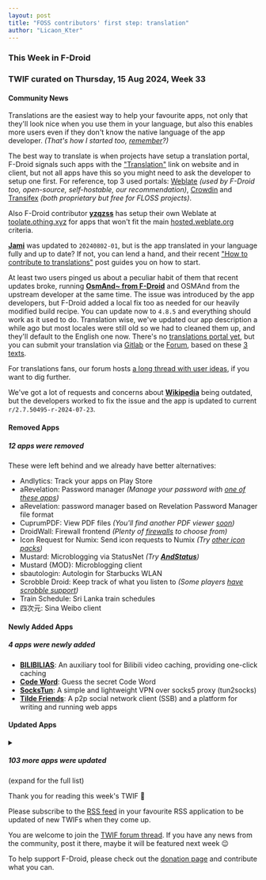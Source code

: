```yaml
---
layout: post
title: "FOSS contributors' first step: translation"
author: "Licaon_Kter"
---
```


### This Week in F-Droid

### TWIF curated on Thursday, 15 Aug 2024, Week 33


#### Community News
Translations are the easiest way to help your favourite apps, not only that they'll look nice when you use them in your language, but also this enables more users even if they don't know the native language of the app developer. _(That's how I started too, [remember](https://f-droid.org/2022/04/25/from-user-to-contributor-and-beyond.html)?)_

The best way to translate is when projects have setup a translation portal, F-Droid signals such apps with the ["Translation"](https://f-droid.org/docs/Build_Metadata_Reference/#Translation) link on website and in client, but not all apps have this so you might need to ask the developer to setup one first. For reference, top 3 used portals: [Weblate](https://weblate.org) _(used by F-Droid too, open-source, self-hostable, our recommendation)_, [Crowdin](https://crowdin.com/page/open-source-project-setup-request) and [Transifex](https://www.transifex.com/open-source/) _(both proprietary but free for FLOSS projects)_.

Also F-Droid contributor **[yzqzss](https://github.com/yzqzss)** has setup their own Weblate at [toolate.othing.xyz](https://toolate.othing.xyz/) for apps that won't fit the main [hosted.weblate.org](https://hosted.weblate.org/) criteria.

**[Jami](https://f-droid.org/packages/cx.ring)** was updated to `20240802-01`, but is the app translated in your language fully and up to date? If not, you can lend a hand, and their recent ["How to contribute to translations"](https://jami.net/how-to-contribute-to-translations-on-transifex-2/) post guides you on how to start.

At least two users pinged us about a peculiar habit of them that recent updates broke, running **[OsmAnd~ from F-Droid](https://f-droid.org/packages/net.osmand.plus)** and OSMAnd from the upstream developer at the same time. The issue was introduced by the app developers, but F-Droid added a local fix too as needed for our heavily modified build recipe. You can update now to `4.8.5` and everything should work as it used to do. Translation wise, we've updated our app description a while ago but most locales were still old so we had to cleaned them up, and they'll default to the English one now. There's no [translations portal yet](https://gitlab.com/f-droid-mirrors/OsmAnd-submodules/-/issues/3), but you can submit your translation via [Gitlab](https://gitlab.com/f-droid-mirrors/OsmAnd-submodules/) or the [Forum](https://forum.f-droid.org/), based on these [3 texts](https://gitlab.com/f-droid-mirrors/OsmAnd-submodules/-/tree/master/metadata/en-US).

For translations fans, our forum hosts [a long thread with user ideas](https://forum.f-droid.org/t/calling-all-translators-new-project-to-streamline-translation-process/3877), if you want to dig further.

We've got a lot of requests and concerns about **[Wikipedia](https://f-droid.org/packages/org.wikipedia)** being outdated, but the developers worked to fix the issue and the app is updated to current `r/2.7.50495-r-2024-07-23`.


#### Removed Apps
##### 12 apps were removed
These were left behind and we already have better alternatives:
* Andlytics: Track your apps on Play Store
* aRevelation: Password manager _(Manage your password with [one of these apps](https://search.f-droid.org/?q=password+manager))_
* aRevelation: password manager based on Revelation Password Manager file format
* CuprumPDF: View PDF files _(You'll find another PDF viewer [soon](https://search.f-droid.org/?q=pdf))_
* DroidWall: Firewall frontend _(Plenty of [firewalls](https://search.f-droid.org/?q=firewall) to choose from)_
* Icon Request for Numix: Send icon requests to Numix _(Try [other icon packs](https://search.f-droid.org/?q=icon+pack))_
* Mustard: Microblogging via StatusNet _(Try **[AndStatus](https://f-droid.org/packages/org.andstatus.app/)**)_
* Mustard \{MOD\}: Microblogging client
* sbautologin: Autologin for Starbucks WLAN
* Scrobble Droid: Keep track of what you listen to _(Some players [have scrobble support](https://search.f-droid.org/?q=scrobble))_
* Train Schedule: Sri Lanka train schedules
* 四次元: Sina Weibo client


#### Newly Added Apps
##### 4 apps were newly added
* **[BILIBILIAS](https://f-droid.org/packages/com.imcys.bilibilias)**: An auxiliary tool for Bilibili video caching, providing one\-click caching
* **[Code Word](https://f-droid.org/packages/com.peaceray.codeword)**: Guess the secret Code Word
* **[SocksTun](https://f-droid.org/packages/hev.sockstun)**: A simple and lightweight VPN over socks5 proxy \(tun2socks\)
* **[Tilde Friends](https://f-droid.org/packages/com.unprompted.tildefriends.fdroid)**: A p2p social network client (SSB) and a platform for writing and running web apps


#### Updated Apps
<details>
<summary><h5>103 more apps were updated</h5> (expand for the full list)</summary>

* **[Aalener Optik\-Formelrechner](https://f-droid.org/packages/de.HS_Aalen.don)** was updated to `1.12`
* **[AirGuard \- AirTag protection](https://f-droid.org/packages/de.seemoo.at_tracking_detection)** was updated to `2.3.1`
* **[Amber](https://f-droid.org/packages/com.greenart7c3.nostrsigner)** was updated to `1.3.0`
* **[Amethyst](https://f-droid.org/packages/com.vitorpamplona.amethyst)** was updated to `0.89.9`
* **[Android 2 Linux Notifications](https://f-droid.org/packages/dev.patri9ck.a2ln)** was updated to `1.4.0`
* **[Apollo](https://f-droid.org/packages/org.nuclearfog.apollo)** was updated to `1.5.11`
* **[Arcticons](https://f-droid.org/packages/com.donnnno.arcticons)** was updated to `10.4.0`
* **[Arcticons Black](https://f-droid.org/packages/com.donnnno.arcticons.light)** was updated to `10.4.0`
* **[Arcticons Day & Night](https://f-droid.org/packages/com.donnnno.arcticons.daynight)** was updated to `10.4.0`
* **[Arcticons Material You](https://f-droid.org/packages/com.donnnno.arcticons.you)** was updated to `10.4.0`
* **[Asteroid's Revenge](https://f-droid.org/packages/com.game.asteroids_revenge)** was updated to `0.10.11`
* **[Aves Libre](https://f-droid.org/packages/deckers.thibault.aves.libre)** was updated to `1.11.9`
* **[Breezy Weather](https://f-droid.org/packages/org.breezyweather)** was updated to `5.2.7_freenet`
* **[Briar](https://f-droid.org/packages/org.briarproject.briar.android)** was updated to `1.5.12`
* **[Briar Mailbox](https://f-droid.org/packages/org.briarproject.mailbox)** was updated to `1.0.9`
* **[Brume Wallet](https://f-droid.org/packages/eth.brume.wallet)** was updated to `0.6.520`
* **[Bura](https://f-droid.org/packages/com.davidtakac.bura)** was updated to `1.6.0`
* **[Calliope mini](https://f-droid.org/packages/cc.calliope.mini)** was updated to `2.0.2`
* **[Capy Reader](https://f-droid.org/packages/com.capyreader.app)** was updated to `2024.08.1027`
* **[Casio G\-Shock Smart Sync](https://f-droid.org/packages/org.avmedia.gshockGoogleSync)** was updated to `14.1`
* **[Chaldea](https://f-droid.org/packages/cc.narumi.chaldea.fdroid)** was updated to `2.5.11`
* **[Chip Defense](https://f-droid.org/packages/de.chadenas.cpudefense)** was updated to `1.40`
* **[DAVx⁵](https://f-droid.org/packages/at.bitfire.davdroid)** was updated to `4.4.2-ose`
* **[DuckDuckGo Privacy Browser](https://f-droid.org/packages/com.duckduckgo.mobile.android)** was updated to `5.209.2`
* **[Easter Eggs](https://f-droid.org/packages/com.dede.android_eggs)** was updated to `2.6.3`
* **[Ente Photos](https://f-droid.org/packages/io.ente.photos.fdroid)** was updated to `0.9.16`
* **[Everyday Tasks](https://f-droid.org/packages/de.jepfa.personaltasklogger)** was updated to `1.7.2`
* **[FairEmail](https://f-droid.org/packages/eu.faircode.email)** was updated to `1.2220`
* **[Fennec F\-Droid](https://f-droid.org/packages/org.mozilla.fennec_fdroid)** was updated to `129.0.0`
* **[FilmFacts](https://f-droid.org/packages/com.movietrivia.filmfacts)** was updated to `2.0`
* **[Find My Device \(FMD\)](https://f-droid.org/packages/de.nulide.findmydevice)** was updated to `0.6.1`
* **[Gauguin](https://f-droid.org/packages/org.piepmeyer.gauguin)** was updated to `0.29.1`
* **[HTTP Request Shortcuts](https://f-droid.org/packages/ch.rmy.android.http_shortcuts)** was updated to `3.16.0`
* **[i2pd](https://f-droid.org/packages/org.purplei2p.i2pd)** was updated to `2.53.1`
* **[ICSx⁵](https://f-droid.org/packages/at.bitfire.icsdroid)** was updated to `2.2.4`
* **[idTech4A\+\+](https://f-droid.org/packages/com.karin.idTech4Amm)** was updated to `1.1.0harmattan55natasha`
* **[Infomaniak Mail](https://f-droid.org/packages/com.infomaniak.mail)** was updated to `1.4.3`
* **[InnerTune](https://f-droid.org/packages/com.zionhuang.music)** was updated to `0.5.4`
* **[IVPN \- Secure VPN for Privacy](https://f-droid.org/packages/net.ivpn.client)** was updated to `2.10.9`
* **[J2ME Loader](https://f-droid.org/packages/ru.playsoftware.j2meloader)** was updated to `1.8.2`
* **[Jellyfin for Android TV](https://f-droid.org/packages/org.jellyfin.androidtv)** was updated to `0.17.1`
* **[Joplin](https://f-droid.org/packages/net.cozic.joplin)** was updated to `3.1.1`
* **[Kitsune](https://f-droid.org/packages/io.github.drumber.kitsune)** was updated to `2.0.0`
* **[LibreTrack](https://f-droid.org/packages/org.proninyaroslav.libretrack)** was updated to `1.4.2`
* **[Linwood Butterfly Nightly](https://f-droid.org/packages/dev.linwood.butterfly.nightly)** was updated to `2.2.0-beta.1`
* **[Lyrion](https://f-droid.org/packages/com.craigd.lmsmaterial.app)** was updated to `0.6.2`
* **[Mealient](https://f-droid.org/packages/gq.kirmanak.mealient)** was updated to `0.4.8`
* **[MedTimer](https://f-droid.org/packages/com.futsch1.medtimer)** was updated to `1.9.2`
* **[Memory](https://f-droid.org/packages/com.sanskritbasics.memory)** was updated to `3.4`
* **[Mill](https://f-droid.org/packages/com.calcitem.sanmill)** was updated to `4.17.1`
* **[Movie DB](https://f-droid.org/packages/com.wirelessalien.android.moviedb)** was updated to `0.9`
* **[Mull](https://f-droid.org/packages/us.spotco.fennec_dos)** was updated to `129.0.0`
* **[Musify](https://f-droid.org/packages/com.gokadzev.musify.fdroid)** was updated to `8.5.0`
* **[My Location](https://f-droid.org/packages/com.mirfatif.mylocation)** was updated to `v1.06-fd`
* **[Myne: Download & Read eBooks](https://f-droid.org/packages/com.starry.myne)** was updated to `4.0.0`
* **[Neo Backup](https://f-droid.org/packages/com.machiav3lli.backup)** was updated to `8.3.8`
* **[Nextcloud Dev](https://f-droid.org/packages/com.nextcloud.android.beta)** was updated to `20240810`
* **[Obtainium](https://f-droid.org/packages/dev.imranr.obtainium.fdroid)** was updated to `1.1.19`
* **[OpenFoodFacts](https://f-droid.org/packages/openfoodfacts.github.scrachx.openfood)** was updated to `4.15.0`
* **[openHAB Beta](https://f-droid.org/packages/org.openhab.habdroid.beta)** was updated to `3.15.9-beta`
* **[OpenSyncedLists](https://f-droid.org/packages/eu.schmidt.systems.opensyncedlists)** was updated to `1.0.9`
* **[OpenTracks](https://f-droid.org/packages/de.dennisguse.opentracks)** was updated to `v4.13.0`
* **[OSM Dashboard for OpenTracks](https://f-droid.org/packages/de.storchp.opentracks.osmplugin)** was updated to `4.2.0`
* **[OSM Dashboard Offline for OpenTracks](https://f-droid.org/packages/de.storchp.opentracks.osmplugin.offline)** was updated to `4.2.0`
* **[Pagan](https://f-droid.org/packages/com.qfs.pagan)** was updated to `1.4.20`
* **[Phonograph Plus](https://f-droid.org/packages/player.phonograph.plus)** was updated to `1.8.2`
* **[PipePipe](https://f-droid.org/packages/InfinityLoop1309.NewPipeEnhanced)** was updated to `3.7.0`
* **[PlainApp: File & Web Access](https://f-droid.org/packages/com.ismartcoding.plain)** was updated to `1.3.6`
* **[Plant\-it](https://f-droid.org/packages/com.github.mdeluise.plantit)** was updated to `0.7.5`
* **[Podcini\.R \- Podcast instrument](https://f-droid.org/packages/ac.mdiq.podcini.R)** was updated to `6.3.6`
* **[Practice Suite](https://f-droid.org/packages/com.berkersen.practicesuite)** was updated to `2.0.0`
* **[Productivity Tools \- timeto\.me](https://f-droid.org/packages/me.timeto.app)** was updated to `2024.08.04`
* **[Proton Pass: Password Manager](https://f-droid.org/packages/proton.android.pass.fdroid)** was updated to `1.24.2`
* **[QuickWeather](https://f-droid.org/packages/com.ominous.quickweather)** was updated to `2.7.1`
* **[Ricochlime](https://f-droid.org/packages/com.adilhanney.ricochlime)** was updated to `1.11.1`
* **[RoMote](https://f-droid.org/packages/wseemann.media.romote)** was updated to `1.0.26`
* **[Rush](https://f-droid.org/packages/com.shub39.rush)** was updated to `1.6.0`
* **[Safe Space](https://f-droid.org/packages/org.privacymatters.safespace)** was updated to `2.0.4`
* **[SanskritBasicsLetters](https://f-droid.org/packages/com.sanskritbasics)** was updated to `3.4`
* **[Screenshot Tile \(NoRoot\)](https://f-droid.org/packages/com.github.cvzi.screenshottile)** was updated to `2.11.1`
* **[SDAI FOSS](https://f-droid.org/packages/com.shifthackz.aisdv1.app.foss)** was updated to `0.6.2`
* **[Sensor Server](https://f-droid.org/packages/github.umer0586.sensorserver)** was updated to `6.3.1`
* **[ServerBox](https://f-droid.org/packages/tech.lolli.toolbox)** was updated to `1.0.1051`
* **[Shader Editor](https://f-droid.org/packages/de.markusfisch.android.shadereditor)** was updated to `2.34.3`
* **[ShoppingList](https://f-droid.org/packages/pl.edu.pjwstk.s999844.shoppinglist)** was updated to `v1.16.0`
* **[SimpleReminder](https://f-droid.org/packages/felixwiemuth.simplereminder)** was updated to `0.9.14`
* **[SiYuan](https://f-droid.org/packages/org.b3log.siyuan)** was updated to `3.1.3`
* **[strongSwan VPN Client](https://f-droid.org/packages/org.strongswan.android)** was updated to `2.5.2`
* **[Swiss Bitcoin Pay](https://f-droid.org/packages/ch.swissbitcoinpay.checkout)** was updated to `2.1.0`
* **[TermuC](https://f-droid.org/packages/cn.rbc.termuc)** was updated to `0.1.2`
* **[Thumb\-Key](https://f-droid.org/packages/com.dessalines.thumbkey)** was updated to `3.4.0`
* **[Tip Calculator](https://f-droid.org/packages/quest.faraday.tip_calculator)** was updated to `1.2.0`
* **[TriPeaks](https://f-droid.org/packages/ogz.tripeaks)** was updated to `1.1-beta.2`
* **[Träwelldroid](https://f-droid.org/packages/de.hbch.traewelling)** was updated to `2.12.0`
* **[Tuner](https://f-droid.org/packages/de.moekadu.tuner)** was updated to `6.8.2`
* **[Unciv](https://f-droid.org/packages/com.unciv.app)** was updated to `4.12.18-patch1`
* **[Valentin's PowerTools \#003 \- Gesture Drawing Pract](https://f-droid.org/packages/v4lpt.vpt.f003.gdp)** was updated to `1.0.3`
* **[Valentin's PowerTools \#005 \- Roll Some Dice ](https://f-droid.org/packages/v4lpt.vpt.f005.rsd)** was updated to `1.0.3`
* **[Valentin's PowerTools \#006 \- Yes XOR No?](https://f-droid.org/packages/v4lpt.vpt.f006.yxn)** was updated to `1.0.2`
* **[Valentin's PowerTools \#018 \- Volume Percent Calcul](https://f-droid.org/packages/v4lpt.vpt.i018.vpc)** was updated to `1.0.4`
* **[Voyager for Lemmy](https://f-droid.org/packages/app.vger.voyager)** was updated to `2.16.0`
* **[You Have Mail](https://f-droid.org/packages/dev.lbeernaert.youhavemail)** was updated to `0.16.3`
* **[Youamp](https://f-droid.org/packages/ru.stersh.youamp)** was updated to `1.0.0`

</details>

Thank you for reading this week's TWIF 🙂

Please subscribe to the [RSS feed](https://f-droid.org/news/) in your favourite RSS application to be updated of new TWIFs when they come up.

You are welcome to join the [TWIF forum thread](https://forum.f-droid.org/t/new-twif-submission-thread/23546). If you have any news from the community, post it there, maybe it will be featured next week 😉

To help support F-Droid, please check out the [donation page](https://f-droid.org/donate/) and contribute what you can.

